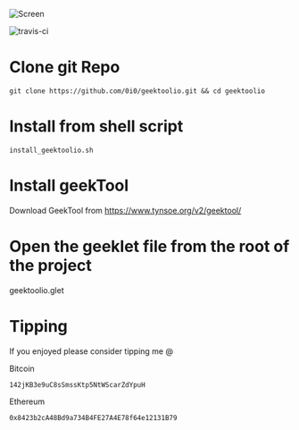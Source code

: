 ![Screen](https://i.imgur.com/XROoRU4.png)

![travis-ci](https://api.travis-ci.org/0i0/geektoolio.svg?branch=master)

# Clone git Repo

    git clone https://github.com/0i0/geektoolio.git && cd geektoolio

# Install from shell script

	install_geektoolio.sh

# Install geekTool

Download GeekTool from https://www.tynsoe.org/v2/geektool/

# Open the geeklet file from the root of the project

geektoolio.glet

# Tipping

If you enjoyed please consider tipping me @

Bitcoin 
	
	142jKB3e9uC8sSmssKtp5NtWScarZdYpuH

Ethereum

	​0x8423b2cA48Bd9a734B4FE27A4E78f64e12131B79​
